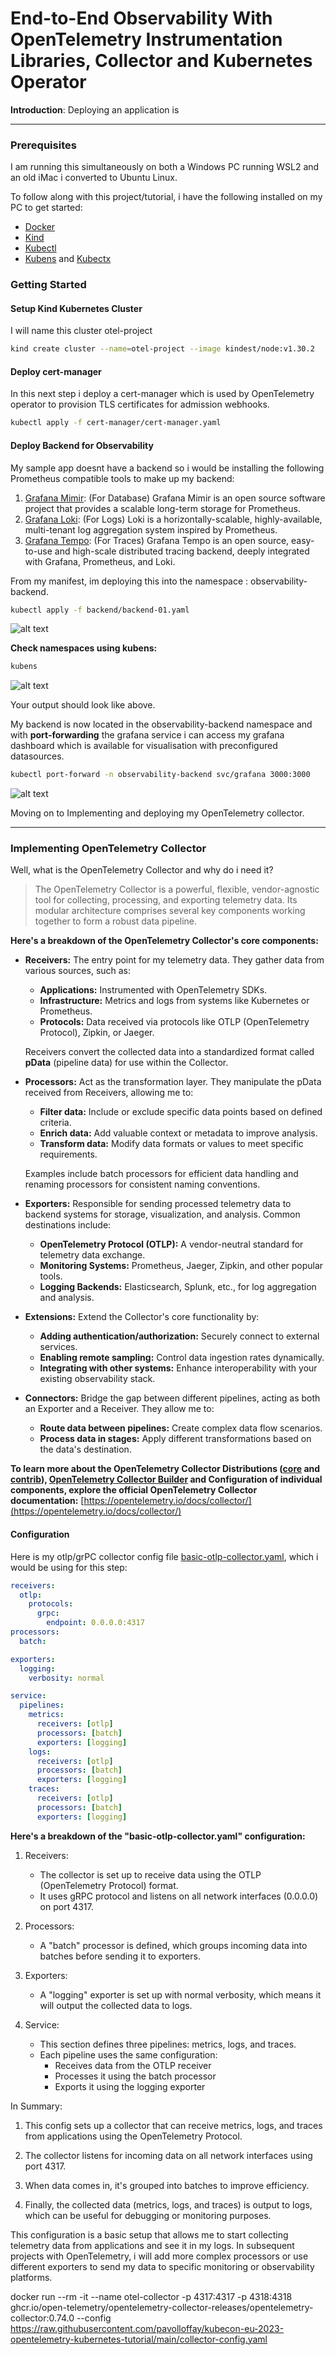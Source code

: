 # End-to-End Observability With OpenTelemetry Instrumentation Libraries, Collector and Kubernetes Operator

__Introduction__:
Deploying an application is

---

### Prerequisites

I am running this simultaneously on both a Windows PC running WSL2 and an old iMac i converted to Ubuntu Linux.

To follow along with this project/tutorial, i have the following installed on my PC to get started:

* [Docker]()
* [Kind]()
* [Kubectl]()
* [Kubens]() and [Kubectx]()

### Getting Started

#### Setup Kind Kubernetes Cluster

I will name this cluster otel-project

```bash
kind create cluster --name=otel-project --image kindest/node:v1.30.2
```

#### Deploy cert-manager

In this next step i deploy a cert-manager which is used by OpenTelemetry operator to provision TLS certificates for admission webhooks.

```bash
kubectl apply -f cert-manager/cert-manager.yaml
```

#### Deploy Backend for Observability

My sample app doesnt have a backend so i would be installing the following Prometheus compatible tools to make up my backend:

1. [Grafana Mimir](https://github.com/grafana/mimir): (For Database) Grafana Mimir is an open source software project that provides a scalable long-term storage for Prometheus.
2. [Grafana Loki](https://github.com/grafana/loki): (For Logs) Loki is a horizontally-scalable, highly-available, multi-tenant log aggregation system inspired by Prometheus.
3. [Grafana Tempo](https://github.com/grafana/tempo): (For Traces) Grafana Tempo is an open source, easy-to-use and high-scale distributed tracing backend, deeply integrated with Grafana, Prometheus, and Loki.

From my manifest, im deploying this into the namespace : observability-backend.

```bash
kubectl apply -f backend/backend-01.yaml
```

![alt text](deploy-backend01.png)

**Check namespaces using kubens:**

```bash
kubens
```

![alt text](kubens1.png)

Your output should look like above.

My backend is now located in the observability-backend namespace and with **port-forwarding** the grafana service i can access my grafana dashboard which is available for visualisation with preconfigured datasources.

```bash
kubectl port-forward -n observability-backend svc/grafana 3000:3000
```

![alt text](port-forward-grafana2-3000-1.png)

Moving on to Implementing and deploying my OpenTelemetry collector.

---

### Implementing OpenTelemetry Collector

Well,  what is the OpenTelemetry Collector and why do i need it? 

> The OpenTelemetry Collector is a powerful, flexible, vendor-agnostic tool for collecting, processing, and exporting telemetry data. Its modular architecture comprises several key components working together to form a robust data pipeline.

**Here's a breakdown of the OpenTelemetry Collector's core components:**

* **Receivers:**  The entry point for my telemetry data. They gather data from various sources, such as:
    - **Applications:**  Instrumented with OpenTelemetry SDKs.
    - **Infrastructure:** Metrics and logs from systems like Kubernetes or Prometheus.
    - **Protocols:** Data received via protocols like OTLP (OpenTelemetry Protocol), Zipkin, or Jaeger.

    Receivers convert the collected data into a standardized format called **pData** (pipeline data) for use within the Collector.

* **Processors:** Act as the transformation layer. They manipulate the pData received from Receivers, allowing me to:
    - **Filter data:** Include or exclude specific data points based on defined criteria.
    - **Enrich data:** Add valuable context or metadata to improve analysis.
    - **Transform data:**  Modify data formats or values to meet specific requirements. 

    Examples include batch processors for efficient data handling and renaming processors for consistent naming conventions. 

* **Exporters:** Responsible for sending processed telemetry data to backend systems for storage, visualization, and analysis.  Common destinations include:
    - **OpenTelemetry Protocol (OTLP):** A vendor-neutral standard for telemetry data exchange.
    - **Monitoring Systems:**  Prometheus, Jaeger, Zipkin, and other popular tools.
    - **Logging Backends:** Elasticsearch, Splunk, etc., for log aggregation and analysis.

* **Extensions:** Extend the Collector's core functionality by:
    - **Adding authentication/authorization:**  Securely connect to external services.
    - **Enabling remote sampling:** Control data ingestion rates dynamically.
    - **Integrating with other systems:** Enhance interoperability with your existing observability stack.

* **Connectors:**  Bridge the gap between different pipelines, acting as both an Exporter and a Receiver.  They allow me to:
    - **Route data between pipelines:**  Create complex data flow scenarios.
    - **Process data in stages:** Apply different transformations based on the data's destination.

**To learn more about the OpenTelemetry Collector Distributions ([core](https://github.com/open-telemetry/opentelemetry-collector-releases/blob/v0.74.0/distributions/otelcol/manifest.yaml) and [contrib](https://github.com/open-telemetry/opentelemetry-collector-releases/blob/v0.74.0/distributions/otelcol-contrib/manifest.yaml)), [OpenTelemetry Collector Builder](https://github.com/open-telemetry/opentelemetry-collector/blob/v0.74.0/cmd/builder) and Configuration of individual components, explore the official OpenTelemetry Collector documentation:** [https://opentelemetry.io/docs/collector/](https://opentelemetry.io/docs/collector/)

#### Configuration

Here is my otlp/grPC collector config file [basic-otlp-collector.yaml](basic-otlp-collector.yaml), which i would be using for this step:

```yaml
receivers:
  otlp:
    protocols:
      grpc:
        endpoint: 0.0.0.0:4317
processors:
  batch:

exporters:
  logging:
    verbosity: normal

service:
  pipelines:
    metrics:
      receivers: [otlp]
      processors: [batch]
      exporters: [logging]
    logs:
      receivers: [otlp]
      processors: [batch]
      exporters: [logging]
    traces:
      receivers: [otlp]
      processors: [batch]
      exporters: [logging]
```

**Here's a breakdown of the "basic-otlp-collector.yaml" configuration:**

1. Receivers:
   - The collector is set up to receive data using the OTLP (OpenTelemetry Protocol) format.
   - It uses gRPC protocol and listens on all network interfaces (0.0.0.0) on port 4317.

2. Processors:
   - A "batch" processor is defined, which groups incoming data into batches before sending it to exporters.

3. Exporters:
   - A "logging" exporter is set up with normal verbosity, which means it will output the collected data to logs.

4. Service:
   - This section defines three pipelines: metrics, logs, and traces.
   - Each pipeline uses the same configuration:
     - Receives data from the OTLP receiver
     - Processes it using the batch processor
     - Exports it using the logging exporter

In Summary:

1. This config sets up a collector that can receive metrics, logs, and traces from applications using the OpenTelemetry Protocol.

2. The collector listens for incoming data on all network interfaces using port 4317.

3. When data comes in, it's grouped into batches to improve efficiency.

4. Finally, the collected data (metrics, logs, and traces) is output to logs, which can be useful for debugging or monitoring purposes.

This configuration is a basic setup that allows me to start collecting telemetry data from applications and see it in my logs. In subsequent projects with OpenTelemetry, i will add more complex processors or use different exporters to send my data to specific monitoring or observability platforms.



docker run --rm -it --name otel-collector -p 4317:4317 -p 4318:4318 ghcr.io/open-telemetry/opentelemetry-collector-releases/opentelemetry-collector:0.74.0 --config https://raw.githubusercontent.com/pavolloffay/kubecon-eu-2023-opentelemetry-kubernetes-tutorial/main/collector-config.yaml
